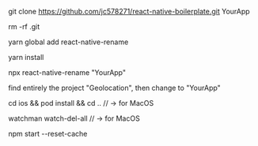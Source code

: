 git clone https://github.com/jc578271/react-native-boilerplate.git YourApp

rm -rf .git

yarn global add react-native-rename

yarn install

npx react-native-rename "YourApp"

find entirely the project "Geolocation", then change to "YourApp"

cd ios && pod install && cd .. // -> for MacOS
  
watchman watch-del-all // -> for MacOS
  
npm start --reset-cache
